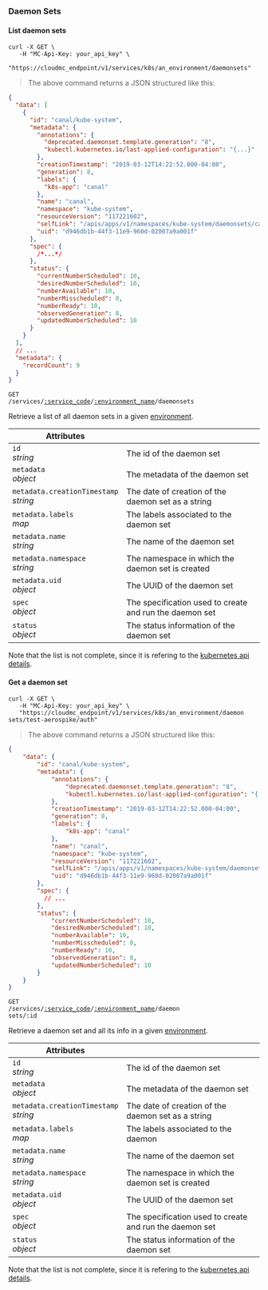 ### Daemon Sets

<!-------------------- LIST DAEMON SETS -------------------->

#### List daemon sets

```shell
curl -X GET \
   -H "MC-Api-Key: your_api_key" \
   "https://cloudmc_endpoint/v1/services/k8s/an_environment/daemonsets"
```

> The above command returns a JSON structured like this:

```json
{
  "data": [
    {
      "id": "canal/kube-system",
      "metadata": {
        "annotations": {
          "deprecated.daemonset.template.generation": "8",
          "kubectl.kubernetes.io/last-applied-configuration": "{...}"
        },
        "creationTimestamp": "2019-03-12T14:22:52.000-04:00",
        "generation": 8,
        "labels": {
          "k8s-app": "canal"
        },
        "name": "canal",
        "namespace": "kube-system",
        "resourceVersion": "117221602",
        "selfLink": "/apis/apps/v1/namespaces/kube-system/daemonsets/canal",
        "uid": "d946db1b-44f3-11e9-960d-02007a9a001f"
      },
      "spec": {
        /*...*/
      },
      "status": {
        "currentNumberScheduled": 10,
        "desiredNumberScheduled": 10,
        "numberAvailable": 10,
        "numberMisscheduled": 0,
        "numberReady": 10,
        "observedGeneration": 8,
        "updatedNumberScheduled": 10
      }
    }
  ],
  // ...
  "metadata": {
    "recordCount": 9
  }
}
```

<code>GET /services/<a href="#administration-service-connections">:service_code</a>/<a href="#administration-environments">:environment_name</a>/daemonsets</code>

Retrieve a list of all daemon sets in a given [environment](#administration-environments).

| Attributes                                 | &nbsp;                                                  |
| ------------------------------------------ | ------------------------------------------------------- |
| `id` <br/>_string_                         | The id of the daemon set                                |
| `metadata` <br/>_object_                   | The metadata of the daemon set                          |
| `metadata.creationTimestamp` <br/>_string_ | The date of creation of the daemon set as a string      |
| `metadata.labels` <br/>_map_               | The labels associated to the daemon set                 |
| `metadata.name` <br/>_string_              | The name of the daemon set                              |
| `metadata.namespace` <br/>_string_         | The namespace in which the daemon set is created        |
| `metadata.uid` <br/>_object_               | The UUID of the daemon set                              |
| `spec`<br/>_object_                        | The specification used to create and run the daemon set |
| `status`<br/>_object_                      | The status information of the daemon set                |

Note that the list is not complete, since it is refering to the [kubernetes api details](https://github.com/kubernetes/community/blob/master/contributors/devel/sig-architecture/api-conventions.md).

<!-------------------- GET A DAEMON SET -------------------->

#### Get a daemon set

```shell
curl -X GET \
   -H "MC-Api-Key: your_api_key" \
   "https://cloudmc_endpoint/v1/services/k8s/an_environment/daemon sets/test-aerospike/auth"
```

> The above command returns a JSON structured like this:

```json
{
    "data": {
        "id": "canal/kube-system",
        "metadata": {
            "annotations": {
                "deprecated.daemonset.template.generation": "8",
                "kubectl.kubernetes.io/last-applied-configuration": "{...}"
            },
            "creationTimestamp": "2019-03-12T14:22:52.000-04:00",
            "generation": 8,
            "labels": {
                "k8s-app": "canal"
            },
            "name": "canal",
            "namespace": "kube-system",
            "resourceVersion": "117221602",
            "selfLink": "/apis/apps/v1/namespaces/kube-system/daemonsets/canal",
            "uid": "d946db1b-44f3-11e9-960d-02007a9a001f"
        },
        "spec": {
          // ...
        },
        "status": {
            "currentNumberScheduled": 10,
            "desiredNumberScheduled": 10,
            "numberAvailable": 10,
            "numberMisscheduled": 0,
            "numberReady": 10,
            "observedGeneration": 8,
            "updatedNumberScheduled": 10
        }
    }
}
```

<code>GET /services/<a href="#administration-service-connections">:service_code</a>/<a href="#administration-environments">:environment_name</a>/daemon sets/:id</code>

Retrieve a daemon set and all its info in a given [environment](#administration-environments).

| Attributes                                 | &nbsp;                                                          |
| ------------------------------------------ | --------------------------------------------------------------- |
| `id` <br/>_string_                         | The id of the daemon set                                        |
| `metadata` <br/>_object_                   | The metadata of the daemon set                                  |
| `metadata.creationTimestamp` <br/>_string_ | The date of creation of the daemon set as a string              |
| `metadata.labels` <br/>_map_               | The labels associated to the daemon                             |
| `metadata.name` <br/>_string_              | The name of the daemon set                                      |
| `metadata.namespace` <br/>_string_         | The namespace in which the daemon set is created                |
| `metadata.uid` <br/>_object_               | The UUID of the daemon set                                      |
| `spec`<br/>_object_                        | The specification used to create and run the daemon set         |
| `status`<br/>_object_                      | The status information of the daemon set                        |

Note that the list is not complete, since it is refering to the [kubernetes api details](https://github.com/kubernetes/community/blob/master/contributors/devel/sig-architecture/api-conventions.md).

